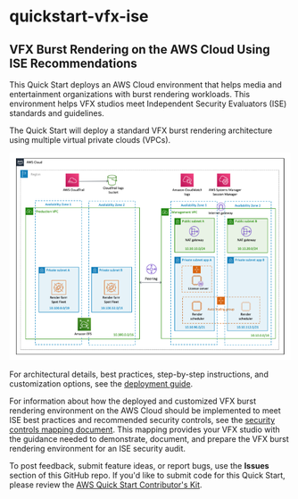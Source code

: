 # quickstart-vfx-ise
## VFX Burst Rendering on the AWS Cloud Using ISE Recommendations

This Quick Start deploys an AWS Cloud environment that helps media and entertainment organizations with burst rendering workloads. This environment helps VFX studios meet Independent Security Evaluators (ISE) standards and guidelines.

The Quick Start will deploy a standard VFX burst rendering architecture using multiple virtual private clouds (VPCs).

![Architecture](assets/vfx-on-aws-architecture-cfn.png)

For architectural details, best practices, step-by-step instructions, and customization options, see the 
[deployment guide](https://fwd.aws/nVNxn).

For information about how the deployed and customized VFX burst rendering environment on the AWS Cloud should be implemented to meet ISE best practices and recommended security controls, see the [security controls mapping document](https://fwd.aws/bQkwX). This mapping provides your VFX studio with the guidance needed to demonstrate, document, and prepare the VFX burst rendering environment for an ISE security audit.  

To post feedback, submit feature ideas, or report bugs, use the **Issues** section of this GitHub repo.
If you'd like to submit code for this Quick Start, please review the [AWS Quick Start Contributor's Kit](https://aws-quickstart.github.io/).
